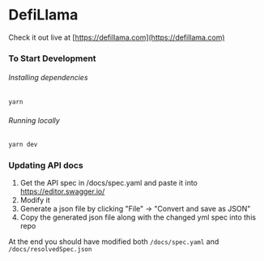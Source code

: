# DefiLlama
Check it out live at [https://defillama.com](https://defillama.com)


### To Start Development
###### Installing dependencies
```bash
yarn
```

###### Running locally
```bash
yarn dev
```

### Updating API docs
1. Get the API spec in /docs/spec.yaml and paste it into https://editor.swagger.io/
2. Modify it
3. Generate a json file by clicking "File" -> "Convert and save as JSON"
4. Copy the generated json file along with the changed yml spec into this repo

At the end you should have modified both `/docs/spec.yaml` and `/docs/resolvedSpec.json`
